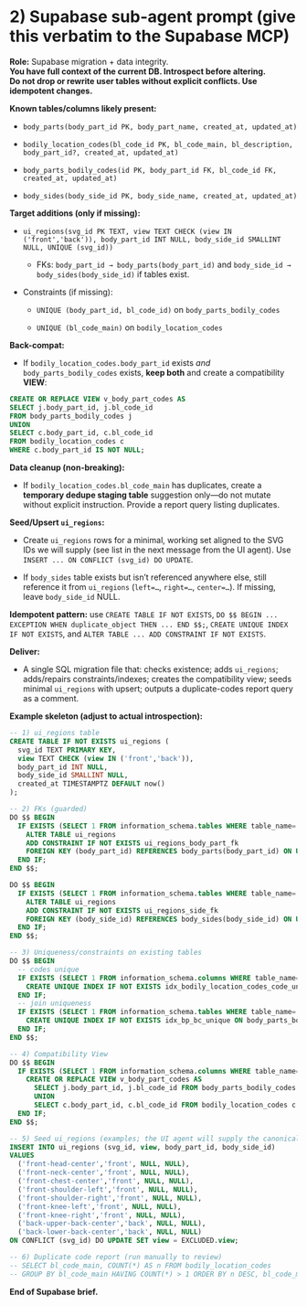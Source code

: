 # **2\) Supabase sub-agent prompt (give this verbatim to the Supabase MCP)**

**Role:** Supabase migration \+ data integrity.  
 **You have full context of the current DB. Introspect before altering.**  
 **Do not drop or rewrite user tables without explicit conflicts. Use idempotent changes.**

**Known tables/columns likely present:**

* `body_parts(body_part_id PK, body_part_name, created_at, updated_at)`

* `bodily_location_codes(bl_code_id PK, bl_code_main, bl_description, body_part_id?, created_at, updated_at)`

* `body_parts_bodily_codes(id PK, body_part_id FK, bl_code_id FK, created_at, updated_at)`

* `body_sides(body_side_id PK, body_side_name, created_at, updated_at)`

**Target additions (only if missing):**

* `ui_regions(svg_id PK TEXT, view TEXT CHECK (view IN ('front','back')), body_part_id INT NULL, body_side_id SMALLINT NULL, UNIQUE (svg_id))`

  * FKs: `body_part_id → body_parts(body_part_id)` and `body_side_id → body_sides(body_side_id)` if tables exist.

* Constraints (if missing):

  * `UNIQUE (body_part_id, bl_code_id)` on `body_parts_bodily_codes`

  * `UNIQUE (bl_code_main)` on `bodily_location_codes`

**Back-compat:**

* If `bodily_location_codes.body_part_id` exists *and* `body_parts_bodily_codes` exists, **keep both** and create a compatibility **VIEW**:

```sql
CREATE OR REPLACE VIEW v_body_part_codes AS
SELECT j.body_part_id, j.bl_code_id
FROM body_parts_bodily_codes j
UNION
SELECT c.body_part_id, c.bl_code_id
FROM bodily_location_codes c
WHERE c.body_part_id IS NOT NULL;
```

**Data cleanup (non-breaking):**

* If `bodily_location_codes.bl_code_main` has duplicates, create a **temporary dedupe staging table** suggestion only—do not mutate without explicit instruction. Provide a report query listing duplicates.

**Seed/Upsert `ui_regions`:**

* Create `ui_regions` rows for a minimal, working set aligned to the SVG IDs we will supply (see list in the next message from the UI agent). Use `INSERT ... ON CONFLICT (svg_id) DO UPDATE`.

* If `body_sides` table exists but isn’t referenced anywhere else, still reference it from `ui_regions` (`left=…`, `right=…`, `center=…`). If missing, leave `body_side_id` NULL.

**Idempotent pattern:** use `CREATE TABLE IF NOT EXISTS`, `DO $$ BEGIN ... EXCEPTION WHEN duplicate_object THEN ... END $$;`, `CREATE UNIQUE INDEX IF NOT EXISTS`, and `ALTER TABLE ... ADD CONSTRAINT IF NOT EXISTS`.

**Deliver:**

* A single SQL migration file that: checks existence; adds `ui_regions`; adds/repairs constraints/indexes; creates the compatibility view; seeds minimal `ui_regions` with upsert; outputs a duplicate-codes report query as a comment.

**Example skeleton (adjust to actual introspection):**

```sql
-- 1) ui_regions table
CREATE TABLE IF NOT EXISTS ui_regions (
  svg_id TEXT PRIMARY KEY,
  view TEXT CHECK (view IN ('front','back')),
  body_part_id INT NULL,
  body_side_id SMALLINT NULL,
  created_at TIMESTAMPTZ DEFAULT now()
);

-- 2) FKs (guarded)
DO $$ BEGIN
  IF EXISTS (SELECT 1 FROM information_schema.tables WHERE table_name='body_parts') THEN
    ALTER TABLE ui_regions
    ADD CONSTRAINT IF NOT EXISTS ui_regions_body_part_fk
    FOREIGN KEY (body_part_id) REFERENCES body_parts(body_part_id) ON UPDATE CASCADE ON DELETE SET NULL;
  END IF;
END $$;

DO $$ BEGIN
  IF EXISTS (SELECT 1 FROM information_schema.tables WHERE table_name='body_sides') THEN
    ALTER TABLE ui_regions
    ADD CONSTRAINT IF NOT EXISTS ui_regions_side_fk
    FOREIGN KEY (body_side_id) REFERENCES body_sides(body_side_id) ON UPDATE CASCADE ON DELETE SET NULL;
  END IF;
END $$;

-- 3) Uniqueness/constraints on existing tables
DO $$ BEGIN
  -- codes unique
  IF EXISTS (SELECT 1 FROM information_schema.columns WHERE table_name='bodily_location_codes' AND column_name='bl_code_main') THEN
    CREATE UNIQUE INDEX IF NOT EXISTS idx_bodily_location_codes_code_unique ON bodily_location_codes (bl_code_main);
  END IF;
  -- join uniqueness
  IF EXISTS (SELECT 1 FROM information_schema.tables WHERE table_name='body_parts_bodily_codes') THEN
    CREATE UNIQUE INDEX IF NOT EXISTS idx_bp_bc_unique ON body_parts_bodily_codes (body_part_id, bl_code_id);
  END IF;
END $$;

-- 4) Compatibility View
DO $$ BEGIN
  IF EXISTS (SELECT 1 FROM information_schema.columns WHERE table_name='bodily_location_codes' AND column_name='body_part_id') THEN
    CREATE OR REPLACE VIEW v_body_part_codes AS
      SELECT j.body_part_id, j.bl_code_id FROM body_parts_bodily_codes j
      UNION
      SELECT c.body_part_id, c.bl_code_id FROM bodily_location_codes c WHERE c.body_part_id IS NOT NULL;
  END IF;
END $$;

-- 5) Seed ui_regions (examples; the UI agent will supply the canonical list)
INSERT INTO ui_regions (svg_id, view, body_part_id, body_side_id)
VALUES
  ('front-head-center','front', NULL, NULL),
  ('front-neck-center','front', NULL, NULL),
  ('front-chest-center','front', NULL, NULL),
  ('front-shoulder-left','front', NULL, NULL),
  ('front-shoulder-right','front', NULL, NULL),
  ('front-knee-left','front', NULL, NULL),
  ('front-knee-right','front', NULL, NULL),
  ('back-upper-back-center','back', NULL, NULL),
  ('back-lower-back-center','back', NULL, NULL)
ON CONFLICT (svg_id) DO UPDATE SET view = EXCLUDED.view;

-- 6) Duplicate code report (run manually to review)
-- SELECT bl_code_main, COUNT(*) AS n FROM bodily_location_codes
-- GROUP BY bl_code_main HAVING COUNT(*) > 1 ORDER BY n DESC, bl_code_main;
```

**End of Supabase brief.**

